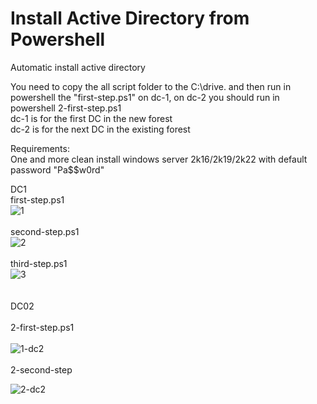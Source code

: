# Install Active Directory from Powershell
Automatic install active directory

You need to copy the all script folder to the C:\drive. and then run in powershell the "first-step.ps1" on dc-1, on dc-2 you should run in powershell 2-first-step.ps1<br>
dc-1 is for the first DC in the new forest <br>
dc-2 is for the next DC in the existing forest<br>


Requirements:<br>
One and more clean install windows server 2k16/2k19/2k22 with default password "Pa$$w0rd"

DC1
<BR>
first-step.ps1
 <BR>
![1](https://user-images.githubusercontent.com/99129741/152687952-15deed88-ff02-4d8d-8468-00e1aa6aa291.PNG)
<br><br>
second-step.ps1
<br>
![2](https://user-images.githubusercontent.com/99129741/152688016-b51b8c94-a8fa-4fb9-9d85-c9c647356455.PNG)
<br><br>
third-step.ps1
<br>
![3](https://user-images.githubusercontent.com/99129741/152691212-efa76bb1-80b0-40a6-b448-6b7e194d7a3f.PNG)
<br><br>    
DC02<br>    
2-first-step.ps1<br>    
![1-dc2](https://user-images.githubusercontent.com/99129741/152703481-46b9e45a-e1fa-479d-8375-a8d8b374a773.PNG)
<br><br>
2-second-step<br>

![2-dc2](https://user-images.githubusercontent.com/99129741/152704930-4e2b06cb-3dd9-4ac9-af67-6708e5375801.PNG)
